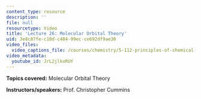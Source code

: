 ```yaml
---
content_type: resource
description: ''
file: null
resourcetype: Video
title: 'Lecture 26: Molecular Orbital Theory'
uid: 3e8c87fe-c10d-c484-99ec-ce692df9ae30
video_files:
  video_captions_file: /courses/chemistry/5-112-principles-of-chemical-science-fall-2005/video-lectures/lecture-26-molecular-orbital-theory/JrL2jlkoRUY.vtt
video_metadata:
  youtube_id: JrL2jlkoRUY
---
```


**Topics covered:** Molecular Orbital Theory

**Instructors/speakers:** Prof. Christopher Cummins
